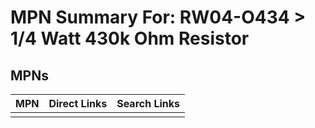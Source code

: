 



# MPN Summary For: RW04-O434 > 1/4 Watt 430k Ohm Resistor

## MPNs
  

|MPN|Direct Links|Search Links|
| :--- | :--- | :--- |
||||
